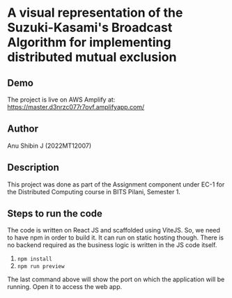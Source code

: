 # A visual representation of the Suzuki-Kasami's Broadcast Algorithm for implementing distributed mutual exclusion

## Demo

The project is live on AWS Amplify at: https://master.d3nrzc077r7ovf.amplifyapp.com/

## Author

Anu Shibin J (2022MT12007)

## Description

This project was done as part of the Assignment component under EC-1 for the Distributed Computing course in BITS Pilani, Semester 1.

## Steps to run the code

The code is written on React JS and scaffolded using ViteJS. So, we need to have npm in order to build it. It can run on static hosting though. There is no backend required as the business logic is written in the JS code itself.

1. `npm install`
2. `npm run preview`

The last command above will show the port on which the application will be running. Open it to access the web app.
